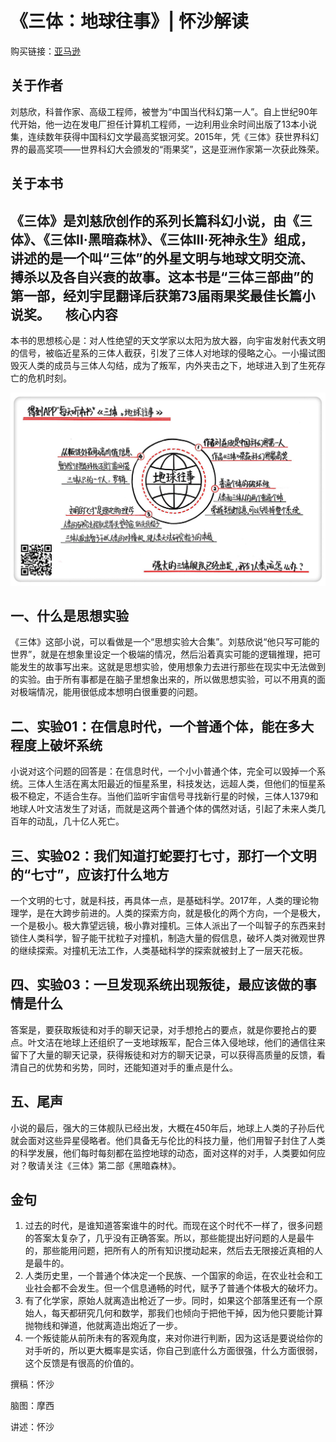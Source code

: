 《三体：地球往事》| 怀沙解读
=============================

购买链接：[亚马逊](https://www.amazon.cn/三体-刘慈欣/dp/B00OB3SNMY/ref=sr_1_1?ie=UTF8&qid=1506350471&sr=8-1&keywords=三体)

关于作者
-----------------------------

刘慈欣，科普作家、高级工程师，被誉为“中国当代科幻第一人”。自上世纪90年代开始，他一边在发电厂担任计算机工程师，一边利用业余时间出版了13本小说集，连续数年获得中国科幻文学最高奖银河奖。2015年，凭《三体》获世界科幻界的最高奖项——世界科幻大会颁发的“雨果奖”，这是亚洲作家第一次获此殊荣。

关于本书
-----------------------------

《三体》是刘慈欣创作的系列长篇科幻小说，由《三体》、《三体Ⅱ·黑暗森林》、《三体Ⅲ·死神永生》组成，讲述的是一个叫“三体”的外星文明与地球文明交流、搏杀以及各自兴衰的故事。这本书是“三体三部曲”的第一部，经刘宇昆翻译后获第73届雨果奖最佳长篇小说奖。     
核心内容
-----------------------------

本书的思想核心是：对人性绝望的天文学家以太阳为放大器，向宇宙发射代表文明的信号，被临近星系的三体人截获，引发了三体人对地球的侵略之心。一小撮试图毁灭人类的成员与三体人勾结，成为了叛军，内外夹击之下，地球进入到了生死存亡的危机时刻。     
 
![](the-three-body-problem-1/001.JPG)

一、什么是思想实验
-----------------------------

《三体》这部小说，可以看做是一个“思想实验大合集”。刘慈欣说“他只写可能的世界”，就是在想象里设定一个极端的情况，然后沿着真实可能的逻辑推理，把可能发生的故事写出来。这就是思想实验，使用想象力去进行那些在现实中无法做到的实验。由于所有事都是在脑子里想象出来的，所以做思想实验，可以不用真的面对极端情况，能用很低成本想明白很重要的问题。

二、实验01：在信息时代，一个普通个体，能在多大程度上破坏系统
-----------------------------

小说对这个问题的回答是：在信息时代，一个小小普通个体，完全可以毁掉一个系统。三体人生活在离太阳最近的恒星系里，科技发达，远超人类，但他们的恒星系极不稳定，不适合生存。当他们监听宇宙信号寻找新行星的时候，三体人1379和地球人叶文洁发生了对话，而就是这两个普通个体的偶然对话，引起了未来人类几百年的动乱，几十亿人死亡。

三、实验02：我们知道打蛇要打七寸，那打一个文明的“七寸”，应该打什么地方
-----------------------------

一个文明的七寸，就是科技，再具体一点，是基础科学。2017年，人类的理论物理学，是在大跨步前进的。人类的探索方向，就是极化的两个方向，一个是极大，一个是极小。极大靠望远镜，极小靠对撞机。三体人派出了一个叫智子的东西来封锁住人类科学，智子能干扰粒子对撞机，制造大量的假信息，破坏人类对微观世界的继续探索。对撞机无法工作，人类基础科学的探索就被封上了一层天花板。

四、实验03：一旦发现系统出现叛徒，最应该做的事情是什么
-----------------------------

答案是，要获取叛徒和对手的聊天记录，对手想抢占的要点，就是你要抢占的要点。叶文洁在地球上还组织了一支地球叛军，配合三体入侵地球，他们的通信往来留下了大量的聊天记录，获得叛徒和对方的聊天记录，可以获得高质量的反馈，看清自己的优势和劣势，同时，还能知道对手的重点是什么。

五、尾声
-----------------------------

小说的最后，强大的三体舰队已经出发，大概在450年后，地球上人类的子孙后代就会面对这些异星侵略者。他们具备无与伦比的科技力量，他们用智子封住了人类的科学发展，他们每时每刻都在监控地球的动态，面对这样的对手，人类要如何应对？敬请关注《三体》第二部《黑暗森林》。     

金句
-----------------------------

1. 过去的时代，是谁知道答案谁牛的时代。而现在这个时代不一样了，很多问题的答案太复杂了，几乎没有正确答案。所以，那些能提出好问题的人是最牛的，那些能用问题，把所有人的所有知识搅动起来，然后去无限接近真相的人是最牛的。
2. 人类历史里，一个普通个体决定一个民族、一个国家的命运，在农业社会和工业社会都不会发生。但一个信息通畅的时代，赋予了普通个体极大的破坏力。
3. 有了化学家，原始人就离造出枪近了一步。同时，如果这个部落里还有一个原始人，每天都研究几何和数学，那我们也倾向于把他干掉，因为他只要能计算抛物线和弹道，他就离造出炮近了一步。
4. 一个叛徒能从前所未有的客观角度，来对你进行判断，因为这话是要说给你的对手听的，所以更大概率是实话，你自己到底什么方面很强，什么方面很弱，这个反馈是有很高的价值的。

撰稿：怀沙

脑图：摩西

讲述：怀沙